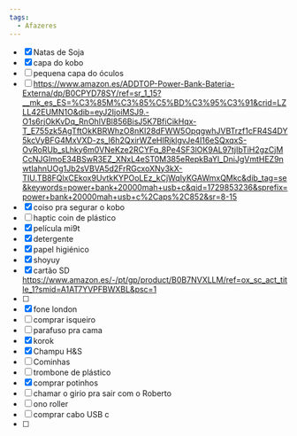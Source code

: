 ```yaml
---
tags:
  - Afazeres
---
```

- [x] Natas de Soja 
- [x] capa do kobo 
- [ ] pequena capa do óculos
- [ ] https://www.amazon.es/ADDTOP-Power-Bank-Bateria-Externa/dp/B0CPYD78SY/ref=sr_1_15?__mk_es_ES=%C3%85M%C3%85%C5%BD%C3%95%C3%91&crid=LZLL42EUMN1O&dib=eyJ2IjoiMSJ9.-O1s6rjOkKvDq_RnOhlVBl856BisJ5K7BfiCikHqx-T_E755zk5AgTftOkKBRWhzO8nKI28dFWW5OpqgwhJVBTrzf1cFR4S4DY5kcVyBFG4MxVXD-zs_I6h2QxirWZeHIRjklgvJe4I16eSQxqxS-OvRoRUb_sLhky6m0VNeKze2RCYFq_8Pe4SF3lOK9AL97tjIbTiH2gzCjMCcNJGImoE34BSwR3EZ_XNxL4eST0M385eRepkBaYl_DniJgVmtHEZ9nwtIahnUOg1Jb2sVBVA5d2FrRGcxoXNy3kX-TIU.TB8FQlxCEkox9UvtkKYPOoLEz_kCjWqIyKGAWmxQMkc&dib_tag=se&keywords=power+bank+20000mah+usb+c&qid=1729853236&sprefix=power+bank+20000mah+usb+c%2Caps%2C852&sr=8-15
- [x] coiso pra segurar o kobo
- [ ] haptic coin de plástico
- [x] película mi9t
- [x] detergente
- [x] papel higiénico 
- [x] shoyuy
- [x] cartão SD https://www.amazon.es/-/pt/gp/product/B0B7NVXLLM/ref=ox_sc_act_title_1?smid=A1AT7YVPFBWXBL&psc=1
- [ ] 
- [x] fone london 
- [ ] comprar isqueiro
- [ ] parafuso pra cama 
- [x] korok
- [x] Champu H&S
- [ ] Cominhas
- [ ] trombone de plástico
- [x] comprar potinhos
- [ ] chamar o girio pra sair com o Roberto 
- [ ] ono roller
- [ ] comprar cabo USB c
- [ ] 





